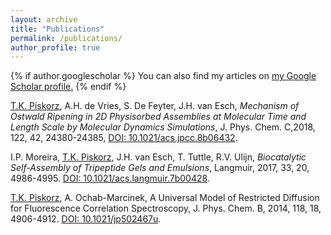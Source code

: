```yaml
---
layout: archive
title: "Publications"
permalink: /publications/
author_profile: true
---
```


{% if author.googlescholar %}
  You can also find my articles on <u><a href="{{author.googlescholar}}">my Google Scholar profile</a>.</u>
{% endif %}

<u>T.K. Piskorz</u>, A.H. de Vries, S. De Feyter, J.H. van Esch, <i>Mechanism of Ostwald Ripening in 2D Physisorbed Assemblies at Molecular Time and Length Scale by Molecular Dynamics Simulations</i>,
J. Phys. Chem. C,2018, 122, 42, 24380-24385, <a href="https://doi.org/10.1021/acs.jpcc.8b06432">DOI: 10.1021/acs.jpcc.8b06432</a>.

I.P. Moreira, <u>T.K. Piskorz</u>, J.H. van Esch, T. Tuttle, R.V. Ulijn, <i>Biocatalytic Self-Assembly of Tripeptide Gels and Emulsions</i>, Langmuir, 2017, 33, 20, 4986-4995. <a href="https://doi.org/10.1021/acs.langmuir.7b00428">DOI: 10.1021/acs.langmuir.7b00428</a>.

<u>T.K. Piskorz</u>, A. Ochab-Marcinek, A Universal Model of Restricted Diffusion for Fluorescence Correlation Spectroscopy, J. Phys. Chem. B, 2014, 118, 18, 4906-4912. <a href="https://doi.org/10.1021/jp502467u">DOI: 10.1021/jp502467u</a>.
